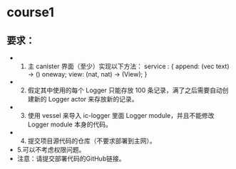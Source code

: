 # course1
## 要求：
* 1. 主 canister 界面（至少）实现以下方法：
service : {
append: (vec text) -> () oneway;
view: (nat, nat) -> (View);
}
* 2. 假定其中使用的每个 Logger 只能存放 100 条记录，满了之后需要自动创建新的 Logger actor 来存放新的记录。
* 3. 使用 vessel 来导入 ic-logger 里面 Logger module，并且不能修改 Logger module 本身的代码。
* 4. 提交项目源代码的仓库（不要求部署到主网）。
* 5.可以不考虑权限问题。
* 注意：请提交部署代码的GitHub链接。
